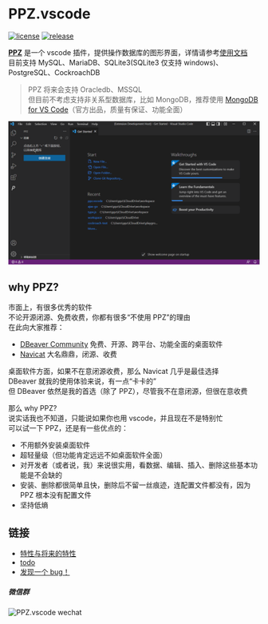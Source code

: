 # PPZ.vscode
[![license](https://img.shields.io/github/license/ppz-pro/ppz.vscode)](https://github.com/ppz-pro/ppz.vscode/blob/main/LICENSE)
[![release](https://img.shields.io/github/release/ppz-pro/ppz.vscode)](https://github.com/ppz-pro/ppz.vscode/releases)

[**PPZ**](https://marketplace.visualstudio.com/items?itemName=ppz.ppz) 是一个 vscode 插件，提供操作数据库的图形界面，详情请参考[使用文档](https://github.com/ppz-pro/ppz.vscode/wiki/%E4%BD%BF%E7%94%A8%E6%96%87%E6%A1%A3)  
目前支持 MySQL、MariaDB、SQLite3(SQLite3 仅支持 windows)、PostgreSQL、CockroachDB  

> PPZ 将来会支持 Oracledb、MSSQL  
> 但目前不考虑支持非关系型数据库，比如 MongoDB，推荐使用 [MongoDB for VS Code](https://github.com/mongodb-js/vscode)（官方出品，质量有保证、功能全面）

![PPZ.vscode](./other-files/ppz.vscode.gif)

## why PPZ?
市面上，有很多优秀的软件  
不论开源闭源、免费收费，你都有很多“不使用 PPZ”的理由  
在此向大家推荐：
+ [DBeaver Community](https://dbeaver.io/) 免费、开源、跨平台、功能全面的桌面软件
+ [Navicat](https://navicat.com.cn/) 大名鼎鼎，闭源、收费

桌面软件方面，如果不在意闭源收费，那么 Navicat 几乎是最佳选择  
DBeaver 就我的使用体验来说，有一点“卡卡的”  
但 DBeaver 依然是我的首选（除了 PPZ），尽管我不在意闭源，但很在意收费  

那么 why PPZ?  
说实话我也不知道，只能说如果你也用 vscode，并且现在不是特别忙  
可以试一下 PPZ，还是有一些优点的：
+ 不用额外安装桌面软件
+ 超轻量级（但功能肯定远远不如桌面软件全面）
+ 对开发者（或者说，我）来说很实用，看数据、编辑、插入、删除这些基本功能是不会缺的
+ 安装、删除都很简单且快，删除后不留一丝痕迹，连配置文件都没有，因为 PPZ 根本没有配置文件
+ 坚持低熵

## 链接
+ [特性与将来的特性](https://github.com/ppz-pro/ppz.vscode/wiki/%E7%89%B9%E6%80%A7%E4%B8%8E%E5%B0%86%E6%9D%A5%E7%9A%84%E7%89%B9%E6%80%A7)
+ [todo](https://github.com/ppz-pro/ppz.vscode/wiki/todo)
+ [发现一个 bug！](https://github.com/ppz-pro/ppz.vscode/issues)

##### 微信群
![PPZ.vscode wechat](https://files20220620.oss-cn-shanghai.aliyuncs.com/ppz.vscode.jpg)